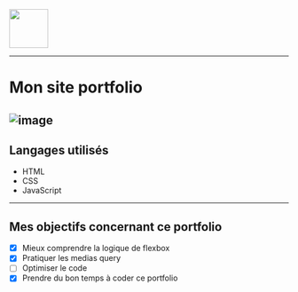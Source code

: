 <img src="https://user-images.githubusercontent.com/97635006/210299870-185f4081-84bc-428e-b0fc-226c710a81e1.png" width="70" height="70" font-style="center"/>

---
# Mon site portfolio
![image](https://user-images.githubusercontent.com/97635006/210194444-8233cdd2-7750-4cac-b218-762b56d00348.png)
---
## Langages utilisés
- HTML
- CSS
- JavaScript
---
## Mes objectifs concernant ce portfolio
- [x] Mieux comprendre la logique de flexbox
- [x] Pratiquer les medias query
- [ ] Optimiser le code
- [x] Prendre du bon temps à coder ce portfolio
